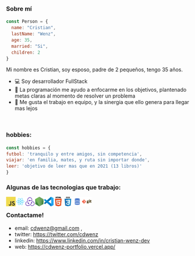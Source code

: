 
### Sobre mí
```javascript
const Person = {
  name: "Cristian",
  lastName: "Wenz",
  age: 35,
  married: "Si",
  children: 2
}
```

Mi nombre es Cristian, soy esposo, padre de 2 pequeños, tengo 35 años.
- 💻 Soy desarrollador FullStack
- 🎯 La programación me ayudo a enfocarme en los objetivos, plantenado metas claras al momento de resolver un problema
- 🌴 Me gusta el trabajo en equipo, y la sinergia que ello genera para llegar mas lejos
 
<br>

###  hobbies:

 ```javascript
const hobbies = {
futbol: 'tranquilo y entre amigos, sin competencia',
viajar: 'en familia, mates, y ruta sin importar donde',
leer: 'objetivo de leer mas que en 2021 (13 libros)'
}
```
###  Algunas de las tecnologias que trabajo: 
<img align="left" alt="JavaScript" width="26px" src="https://raw.githubusercontent.com/github/explore/80688e429a7d4ef2fca1e82350fe8e3517d3494d/topics/javascript/javascript.png" />
<img align="left" alt="React" width="26px" src="https://raw.githubusercontent.com/github/explore/80688e429a7d4ef2fca1e82350fe8e3517d3494d/topics/react/react.png" />
<img align="left" alt="React" width="26px" src="https://raw.githubusercontent.com/github/explore/80688e429a7d4ef2fca1e82350fe8e3517d3494d/topics/redux/redux.png" />
<img align="left" alt="Node.js" width="26px" src="https://raw.githubusercontent.com/github/explore/80688e429a7d4ef2fca1e82350fe8e3517d3494d/topics/nodejs/nodejs.png" />
<img align="left" alt="Visual Studio Code" width="26px" src="https://raw.githubusercontent.com/github/explore/80688e429a7d4ef2fca1e82350fe8e3517d3494d/topics/visual-studio-code/visual-studio-code.png" />
<img align="left" alt="HTML5" width="26px" src="https://raw.githubusercontent.com/github/explore/80688e429a7d4ef2fca1e82350fe8e3517d3494d/topics/html/html.png" />
<img align="left" alt="CSS3" width="26px" src="https://raw.githubusercontent.com/github/explore/80688e429a7d4ef2fca1e82350fe8e3517d3494d/topics/css/css.png" />
<img align="left" alt="SQL" width="26px" src="https://raw.githubusercontent.com/github/explore/80688e429a7d4ef2fca1e82350fe8e3517d3494d/topics/sql/sql.png" />
<img align="left" alt="Git" width="26px" src="https://raw.githubusercontent.com/github/explore/80688e429a7d4ef2fca1e82350fe8e3517d3494d/topics/git/git.png" />

<br>

###  Contactame! 

 - email: cdwenz@gmail.com ,
 - twitter: https://twitter.com/cdwenz
 - linkedin: https://www.linkedin.com/in/cristian-wenz-dev
 - web: https://cdwenz-portfolio.vercel.app/

<br>
